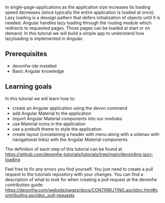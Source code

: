 In single-page-applications as the application size increases its loading speed decreases (since typically the entire application is loaded at once). Lazy loading is a dessign pattern that defers initialization of objects until it is needed. Angular handles lazy loading through the routing module which redirects to requested pages. Those pages can be loaded at start or on demand. In this tutorial we will build a simple app to understand how lazyloading is implemented in Angular.

## Prerequisites
* devonfw-ide installed
* Basic Angular knowledge

## Learning goals
In this tutorial we will learn how to:
* create an Angular application using the devon command
* add Angular Material to the application
* import Angular Material components into our modules
* use Material icons in the application
* use a prebulit theme to style the application
* create layout (conataining a header with menu along with a sidenav with navigational links) with the Angular Material components



The definition of each step of this tutorial can be found at https://github.com/devonfw-tutorials/tutorials/tree/main/devon4ng-lazy-loading

Feel free to fix any errors you find yourself. You just need to create a pull request to the tutorials repository with your changes.
You can find a description of what to look for when creating a pull request at the devonfw contribution guide: https://devonfw.com/website/pages/docs/CONTRIBUTING.asciidoc.html#contributing.asciidoc_pull-requests
